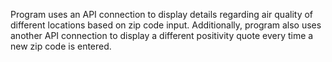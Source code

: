 Program uses an API connection to display details regarding air quality of different locations based on zip code input. Additionally, program also uses another API connection to display a different positivity quote every time a new zip code is entered.  

